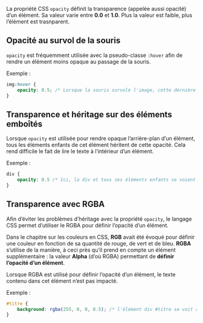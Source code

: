 La propriété CSS ```opacity``` définit la transparence (appelée aussi opacité) d’un élément. Sa valeur varie entre **0.0** et **1.0**. Plus la valeur est faible, plus l’élément est trasnparent.

## Opacité au survol de la souris

```opacity``` est fréquemment utilisée avec la pseudo-classe ```:hover``` afin de rendre un élément moins opaque au passage de la souris. 

Exemple :

```css
img:hover {
    opacity: 0.5; /* Lorsque la souris survole l'image, cette dernière est rendu moins opaque */
}
```

## Transparence et héritage sur des éléments emboîtés

Lorsque ```opacity``` est utilisée pour rendre opaque l’arrière-plan d’un élément, tous les éléments enfants de cet élément héritent de cette opacité. Cela rend difficile le fait de lire le texte à l’intérieur d’un élément. 

Exemple :

```css
div {
    opacity: 0.5 /* Ici, la div et tous ses éléments enfants se voient appliquer une opacité de 0.5 */
}
```

## Transparence avec RGBA

Afin d’éviter les problèmes d’héritage avec la propriété ```opacity```, le langage CSS permet d’utiliser le RGBA pour définir l’opacité d’un élément. 

Dans le chapitre sur les couleurs en CSS, **RGB** avait été évoqué pour définir une couleur en fonction de sa quantité de rouge, de vert et de bleu. **RGBA** s’utilise de la manière, à ceci près qu’il prend en compte un élément supplémentaire : la valeur **Alpha** (d’où RGBA) permettant de **définir l’opacité d’un élément**.

Lorsque RGBA est utilisé pour définir l’opacité d’un élément, le texte contenu dans cet élément n’est pas impacté.

Exemple :

```css
#titre {
    background: rgba(255, 0, 0, 0.5); /* l'élément div #titre se voit attribuer un arrière-plan rouge avec une transparence de 50% */
}
```